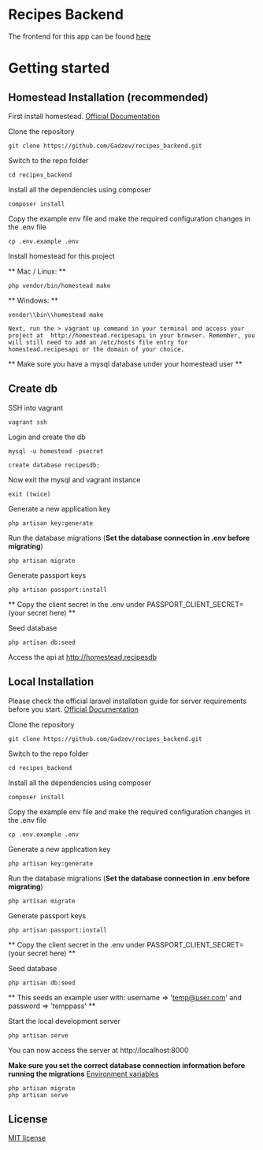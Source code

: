 # Recipes Backend

The frontend for this app can be found [here](https://github.com/Gadzev/recipes_frontend)

# Getting started

## Homestead Installation (recommended)

First install homestead. [Official Documentation](https://laravel.com/docs/5.6/homestead#installation-and-setup)

Clone the repository

    git clone https://github.com/Gadzev/recipes_backend.git

Switch to the repo folder

    cd recipes_backend

Install all the dependencies using composer

    composer install

Copy the example env file and make the required configuration changes in the .env file

    cp .env.example .env

Install homestead for this project

** Mac / Linux: **

    php vendor/bin/homestead make

** Windows: **

    vendor\\bin\\homestead make


```
Next, run the > vagrant up command in your terminal and access your project at  http://homestead.recipesapi in your browser. Remember, you will still need to add an /etc/hosts file entry for homestead.recipesapi or the domain of your choice.

```

** Make sure you have a mysql database under your homestead user **

## Create db

SSH into vagrant

    vagrant ssh

Login and create the db

    mysql -u homestead -psecret

    create database recipesdb;

Now exit the mysql and vagrant instance

    exit (twice)

Generate a new application key

    php artisan key:generate

Run the database migrations (**Set the database connection in .env before migrating**)

    php artisan migrate

Generate passport keys

    php artisan passport:install

** Copy the client secret in the .env under PASSPORT_CLIENT_SECRET=(your secret here) **

Seed database

    php artisan db:seed

Access the api at http://homestead.recipesdb



## Local Installation 

Please check the official laravel installation guide for server requirements before you start. [Official Documentation](https://laravel.com/docs/5.6/installation#installation)


Clone the repository

    git clone https://github.com/Gadzev/recipes_backend.git

Switch to the repo folder

    cd recipes_backend

Install all the dependencies using composer

    composer install

Copy the example env file and make the required configuration changes in the .env file

    cp .env.example .env

Generate a new application key

    php artisan key:generate

Run the database migrations (**Set the database connection in .env before migrating**)

    php artisan migrate

Generate passport keys

    php artisan passport:install

** Copy the client secret in the .env under PASSPORT_CLIENT_SECRET=(your secret here) **

Seed database

    php artisan db:seed

** This seeds an example user with: username => 'temp@user.com' and password => 'temppass' **

Start the local development server

    php artisan serve

You can now access the server at http://localhost:8000
    
**Make sure you set the correct database connection information before running the migrations** [Environment variables](#environment-variables)

    php artisan migrate
    php artisan serve


## License

[MIT license](http://opensource.org/licenses/MIT)
